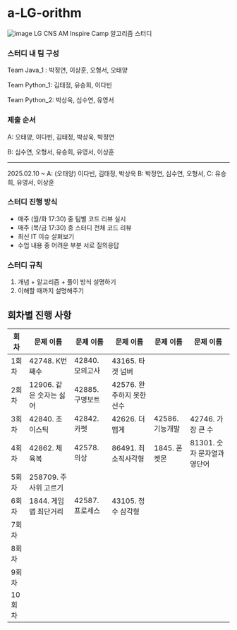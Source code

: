 # a-LG-orithm
![image](https://github.com/user-attachments/assets/3a094f1d-7b8a-497d-8b80-8a5884e00e6f)
LG CNS AM Inspire Camp 알고리즘 스터디

### 스터디 내 팀 구성
Team Java_1 : 박정연, 이상훈, 오형서, 오태양

Team Python_1: 김태정, 유승희, 이다빈

Team Python_2: 박상욱, 심수연, 유영서

### 제출 순서
A: 오태양, 이다빈, 김태정, 박상욱, 박정연

B: 심수연, 오형서, 유승희, 유영서, 이상훈

---

2025.02.10 ~
A: (오태양) 이다빈, 김태정, 박상욱
B: 박정연, 심수연, 오형서, 
C: 유승희, 유영서, 이상훈 

### 스터디 진행 방식
* 매주 (월/화 17:30) 중 팀별 코드 리뷰 실시
* 매주 (목/금 17:30) 중 스터디 전체 코드 리뷰
* 최신 IT 이슈 살펴보기
* 수업 내용 중 어려운 부분 서로 질의응답

### 스터디 규칙
1. 개념 + 알고리즘 + 풀이 방식 설명하기
2. 이해할 때까지 설명해주기

## 회차별 진행 사항
 회차  | 문제 이름            | 문제 이름       | 문제 이름             | 문제 이름       | 문제 이름         |
|-----|------------------|-------------|-------------------|-------------|---------------| 
| 1회차 | 42748. K번째수      | 42840. 모의고사 | 43165. 타겟 넘버      |             |               |
| 2회차 | 12906. 같은 숫자는 싫어 | 42885. 구명보트 | 42576. 완주하지 못한 선수 |             |               |
| 3회차 | 42840. 조이스틱      | 42842. 카펫   | 42626. 더 맵게       | 42586. 기능개발 | 42746. 가장 큰 수 |
| 4회차 | 42862. 체육복 | 42578. 의상 | 86491. 최소직사각형 | 1845. 폰켓몬 | 81301. 숫자 문자열과 영단어 |
| 5회차 | 258709. 주사위 고르기 |  |  |  |  |
| 6회차 | 1844. 게임 맵 최단거리 | 42587. 프로세스 | 43105. 정수 삼각형 |  |  |
| 7회차 |  |  |  |  |  |
| 8회차 |  |  |  |  |  |
| 9회차 |  |  |  |  |  |
| 10회차 |  |  |  |  |  |
